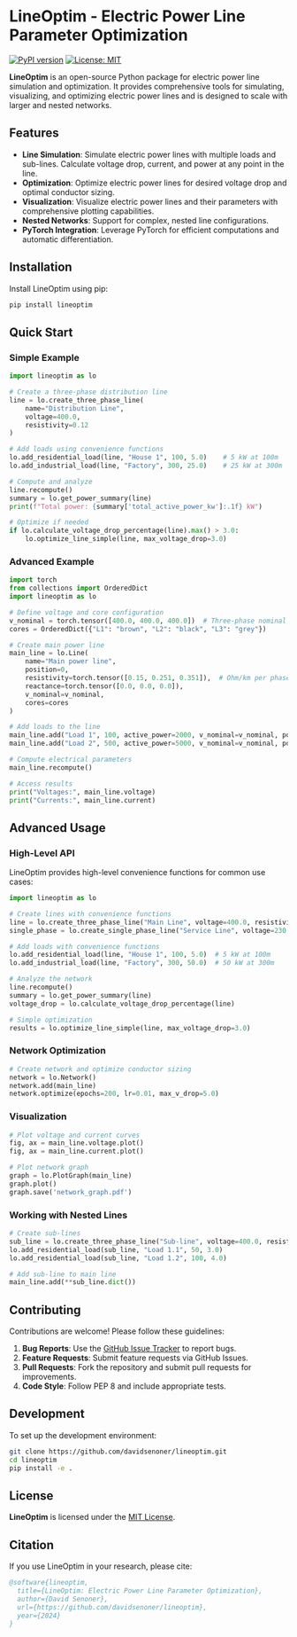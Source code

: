 # LineOptim - Electric Power Line Parameter Optimization

[![PyPI version](https://badge.fury.io/py/lineoptim.svg)](https://badge.fury.io/py/lineoptim) [![License: MIT](https://img.shields.io/badge/License-MIT-yellow.svg)](https://opensource.org/licenses/MIT)

**LineOptim** is an open-source Python package for electric power line simulation and optimization.
It provides comprehensive tools for simulating, visualizing, and optimizing electric power lines and is designed to scale with larger and nested networks.

## Features

- **Line Simulation**: Simulate electric power lines with multiple loads and sub-lines. Calculate voltage drop, current, and power at any point in the line.
- **Optimization**: Optimize electric power lines for desired voltage drop and optimal conductor sizing.
- **Visualization**: Visualize electric power lines and their parameters with comprehensive plotting capabilities.
- **Nested Networks**: Support for complex, nested line configurations.
- **PyTorch Integration**: Leverage PyTorch for efficient computations and automatic differentiation.


## Installation

Install LineOptim using pip:

```bash
pip install lineoptim
```

## Quick Start

### Simple Example

```python
import lineoptim as lo

# Create a three-phase distribution line
line = lo.create_three_phase_line(
    name="Distribution Line",
    voltage=400.0,
    resistivity=0.12
)

# Add loads using convenience functions
lo.add_residential_load(line, "House 1", 100, 5.0)    # 5 kW at 100m
lo.add_industrial_load(line, "Factory", 300, 25.0)    # 25 kW at 300m

# Compute and analyze
line.recompute()
summary = lo.get_power_summary(line)
print(f"Total power: {summary['total_active_power_kw']:.1f} kW")

# Optimize if needed
if lo.calculate_voltage_drop_percentage(line).max() > 3.0:
    lo.optimize_line_simple(line, max_voltage_drop=3.0)
```

### Advanced Example

```python
import torch
from collections import OrderedDict
import lineoptim as lo

# Define voltage and core configuration
v_nominal = torch.tensor([400.0, 400.0, 400.0])  # Three-phase nominal voltage
cores = OrderedDict({"L1": "brown", "L2": "black", "L3": "grey"})

# Create main power line
main_line = lo.Line(
    name="Main power line",
    position=0,
    resistivity=torch.tensor([0.15, 0.251, 0.351]),  # Ohm/km per phase
    reactance=torch.tensor([0.0, 0.0, 0.0]),
    v_nominal=v_nominal,
    cores=cores
)

# Add loads to the line
main_line.add("Load 1", 100, active_power=2000, v_nominal=v_nominal, power_factor=0.91)
main_line.add("Load 2", 500, active_power=5000, v_nominal=v_nominal, power_factor=0.85)

# Compute electrical parameters
main_line.recompute()

# Access results
print("Voltages:", main_line.voltage)
print("Currents:", main_line.current)
```

## Advanced Usage

### High-Level API

LineOptim provides high-level convenience functions for common use cases:

```python
import lineoptim as lo

# Create lines with convenience functions
line = lo.create_three_phase_line("Main Line", voltage=400.0, resistivity=0.12)
single_phase = lo.create_single_phase_line("Service Line", voltage=230.0)

# Add loads with convenience functions
lo.add_residential_load(line, "House 1", 100, 5.0)  # 5 kW at 100m
lo.add_industrial_load(line, "Factory", 300, 50.0)  # 50 kW at 300m

# Analyze the network
line.recompute()
summary = lo.get_power_summary(line)
voltage_drop = lo.calculate_voltage_drop_percentage(line)

# Simple optimization
results = lo.optimize_line_simple(line, max_voltage_drop=3.0)
```

### Network Optimization

```python
# Create network and optimize conductor sizing
network = lo.Network()
network.add(main_line)
network.optimize(epochs=200, lr=0.01, max_v_drop=5.0)
```

### Visualization

```python
# Plot voltage and current curves
fig, ax = main_line.voltage.plot()
fig, ax = main_line.current.plot()

# Plot network graph
graph = lo.PlotGraph(main_line)
graph.plot()
graph.save('network_graph.pdf')
```

### Working with Nested Lines

```python
# Create sub-lines
sub_line = lo.create_three_phase_line("Sub-line", voltage=400.0, resistivity=0.2)
lo.add_residential_load(sub_line, "Load 1.1", 50, 3.0)
lo.add_residential_load(sub_line, "Load 1.2", 100, 4.0)

# Add sub-line to main line
main_line.add(**sub_line.dict())
```

## Contributing

Contributions are welcome! Please follow these guidelines:

1. **Bug Reports**: Use the [GitHub Issue Tracker](https://github.com/davidsenoner/lineoptim/issues) to report bugs.
2. **Feature Requests**: Submit feature requests via GitHub Issues.
3. **Pull Requests**: Fork the repository and submit pull requests for improvements.
4. **Code Style**: Follow PEP 8 and include appropriate tests.

## Development

To set up the development environment:

```bash
git clone https://github.com/davidsenoner/lineoptim.git
cd lineoptim
pip install -e .
```

## License

**LineOptim** is licensed under the [MIT License](https://github.com/davidsenoner/lineoptim/blob/main/LICENCE).

## Citation

If you use LineOptim in your research, please cite:

```bibtex
@software{lineoptim,
  title={LineOptim: Electric Power Line Parameter Optimization},
  author={David Senoner},
  url={https://github.com/davidsenoner/lineoptim},
  year={2024}
}
```

